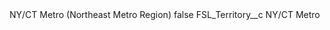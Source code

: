 <?xml version="1.0" encoding="UTF-8"?>
<CustomMetadata xmlns="http://soap.sforce.com/2006/04/metadata" xmlns:xsi="http://www.w3.org/2001/XMLSchema-instance" xmlns:xsd="http://www.w3.org/2001/XMLSchema">
    <label>NY/CT Metro (Northeast Metro Region)</label>
    <protected>false</protected>
    <values>
        <field>FSL_Territory__c</field>
        <value xsi:type="xsd:string">NY/CT Metro</value>
    </values>
</CustomMetadata>
